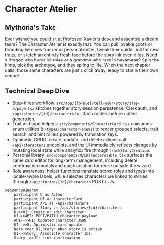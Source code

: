 # Character Atelier

## Mythoria's Take

Ever wished you could sit at Professor Xavier's desk and assemble a dream team? The Character Atelier is exactly that. You can pull lovable goofs or brooding heroines from your personal roster, tweak their quirks, roll for new traits, or sketch an entirely fresh face before the story ink even dries. Need a dragon who hums lullabies or a grandma who raps in hexameter? Spin the hints, pick the archetype, and they spring to life. When the next chapter calls, those same characters are just a click away, ready to star in their own sequel.

## Technical Deep Dive

- Step-three workflow: `src/app/[locale]/tell-your-story/step-3/page.tsx` stitches together story-session persistence, Clerk auth, and `/api/stories/{id}/characters` to attach rosters before outline generation.
- Trait and type helpers: `src/components/CharacterCard.tsx` consumes enum utilities (`@/types/character-enums`) to render grouped selects, trait search, and hint rollers powered by translation keys.
- Optimistic CRUD: create, update, and delete actions call `/api/characters` endpoints, and the UI immediately reflects changes by mutating local state while analytics fire through `trackStoryCreation`.
- Personal library: `src/components/MyCharactersTable.tsx` surfaces the same card editor for long-term management, including delete confirmation modals and quick creation for reuse outside the wizard.
- Role awareness: helper functions translate stored roles and types into locale-aware labels, while selected characters are linked to stories through `/api/stories/{id}/characters` POST calls.

```mermaid
sequenceDiagram
    participant U as Author
    participant UI as CharacterCard
    participant API as /api/characters
    participant Story as /api/stories/{id}/characters
    U->>UI: Create or edit character
    UI->>API: POST/PATCH character payload
    API-->>UI: Updated character JSON
    UI-->>U: Optimistic card update
    Note over UI,Story: When story is active
    UI->>Story: Associate character IDs
    Story-->>UI: Link confirmation
```
